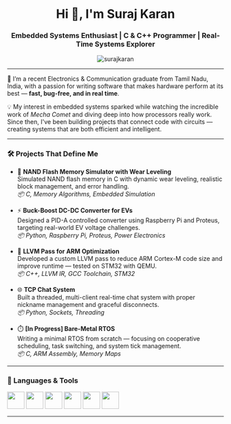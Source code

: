<h1 align="center">Hi 👋, I'm Suraj Karan</h1>
<h3 align="center">Embedded Systems Enthusiast | C & C++ Programmer | Real-Time Systems Explorer</h3>

<p align="center">
  <img src="https://komarev.com/ghpvc/?username=surajkaran&label=Profile%20views&color=0e75b6&style=flat" alt="surajkaran" />
</p>

---

🔌 I’m a recent Electronics & Communication graduate from Tamil Nadu, India, with a passion for writing software that makes hardware perform at its best — **fast, bug-free, and in real time**.

💡 My interest in embedded systems sparked while watching the incredible work of *Mecha Comet* and diving deep into how processors really work. Since then, I've been building projects that connect code with circuits — creating systems that are both efficient and intelligent.

---

### 🛠️ Projects That Define Me
- 🔁 **NAND Flash Memory Simulator with Wear Leveling**  
  Simulated NAND flash memory in C with dynamic wear leveling, realistic block management, and error handling.  
  *📦 C, Memory Algorithms, Embedded Simulation*

- ⚡ **Buck-Boost DC-DC Converter for EVs**  
  Designed a PID-A controlled converter using Raspberry Pi and Proteus, targeting real-world EV voltage challenges.  
  *📦 Python, Raspberry Pi, Proteus, Power Electronics*

- 🧠 **LLVM Pass for ARM Optimization**  
  Developed a custom LLVM pass to reduce ARM Cortex-M code size and improve runtime — tested on STM32 with QEMU.  
  *📦 C++, LLVM IR, GCC Toolchain, STM32*

- 🌐 **TCP Chat System**  
  Built a threaded, multi-client real-time chat system with proper nickname management and graceful disconnects.  
  *📦 Python, Sockets, Threading*

- ⏱️ **[In Progress] Bare-Metal RTOS**  
  Writing a minimal RTOS from scratch — focusing on cooperative scheduling, task switching, and system tick management.  
  *📦 C, ARM Assembly, Memory Maps*

---

### 🧰 Languages & Tools
<p align="left">
  <img src="https://cdn.jsdelivr.net/gh/devicons/devicon/icons/c/c-original.svg" height="40"/>
  <img src="https://cdn.jsdelivr.net/gh/devicons/devicon/icons/cplusplus/cplusplus-original.svg" height="40"/>
  <img src="https://cdn.jsdelivr.net/gh/devicons/devicon/icons/python/python-original.svg" height="40"/>
  <img src="https://cdn.jsdelivr.net/gh/devicons/devicon/icons/linux/linux-original.svg" height="40"/>
  <img src="https://cdn.jsdelivr.net/gh/devicons/devicon/icons/bash/bash-original.svg" height="40"/>
  <img src="https://cdn.jsdelivr.net/gh/devicons/devicon/icons/raspberrypi/raspberrypi-original.svg" height="40"/>
</p>

---

